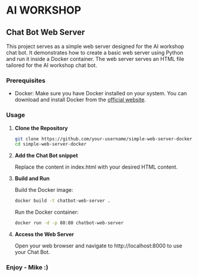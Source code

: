 # AI WORKSHOP
## Chat Bot Web Server 

This project serves as a simple web server designed for the AI workshop chat bot. It demonstrates how to create a basic web server using Python and run it inside a Docker container. The web server serves an HTML file tailored for the AI workshop chat bot.

### Prerequisites

- Docker: Make sure you have Docker installed on your system. You can download and install Docker from the [official website](https://www.docker.com/get-started).

### Usage

1. **Clone the Repository**

   ```bash
   git clone https://github.com/your-username/simple-web-server-docker.git
   cd simple-web-server-docker

2. **Add the Chat Bot snippet**

    Replace the content in index.html with your desired HTML content.


3. **Build and Run**
   
   Build the Docker image:
   ```bash
   docker build -t chatbot-web-server .  
   ```

   Run the Docker container:
   ```bash
   docker run -d -p 80:80 chatbot-web-server

4. **Access the Web Server**

   Open your web browser and navigate to http://localhost:8000 to use your Chat Bot.

### Enjoy - Mike :)
